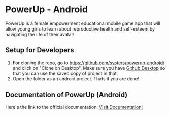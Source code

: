 # PowerUp - Android

PowerUp is a female empowerment educational mobile game app that will allow young girls to learn about reproductive health 
and self-esteem by navigating the life of their avatar!

## Setup for Developers
1. For cloning the repo, go to https://github.com/systers/powerup-android/ and click on "Clone on Desktop". Make sure you have [Github Desktop](https://desktop.github.com/) so that you can use the saved copy of project in that.
2. Open the folder as an android project. Thats it you are done! 

## Documentation of PowerUp (Android)
Here's the link to the official documentation:
[Visit Documentation!](http://chetnagsocpowerupandroid.blogspot.in/2015/05/database-design.html)
